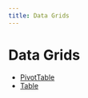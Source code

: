 ```yaml
---
title: Data Grids
---
```


# Data Grids

- [PivotTable](function.PivotTable.md) <Badge type="alpha" text="Alpha" />
- [Table](function.Table.md)
